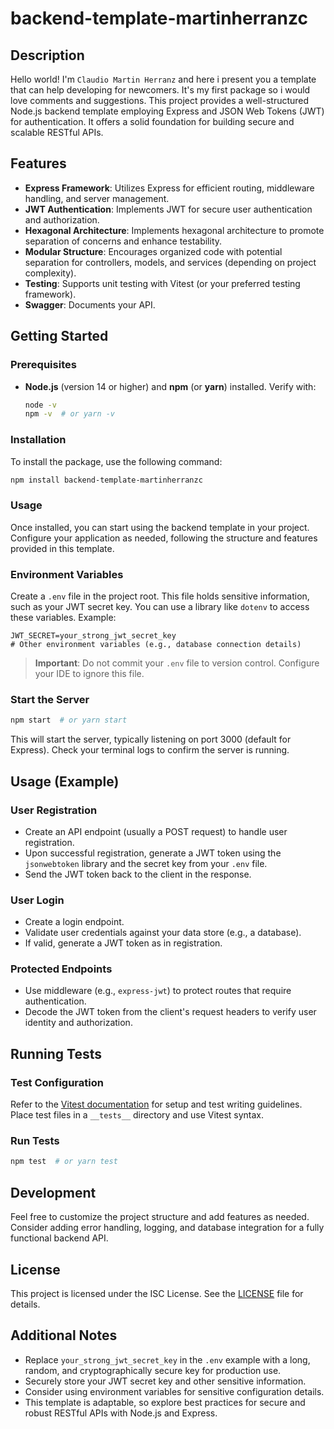 
# backend-template-martinherranzc

## Description

Hello world! I'm ``Claudio Martin Herranz`` and here i present you a template that can help developing for newcomers. It's my first package so i would love comments and suggestions.
This project provides a well-structured Node.js backend template employing Express and JSON Web Tokens (JWT) for authentication. It offers a solid foundation for building secure and scalable RESTful APIs.

## Features

- **Express Framework**: Utilizes Express for efficient routing, middleware handling, and server management.
- **JWT Authentication**: Implements JWT for secure user authentication and authorization.
- **Hexagonal Architecture**: Implements hexagonal architecture to promote separation of concerns and enhance testability.
- **Modular Structure**: Encourages organized code with potential separation for controllers, models, and services (depending on project complexity).
- **Testing**: Supports unit testing with Vitest (or your preferred testing framework).
- **Swagger**: Documents your API.

## Getting Started

### Prerequisites

- **Node.js** (version 14 or higher) and **npm** (or **yarn**) installed. Verify with:

  ```bash
  node -v
  npm -v  # or yarn -v
  ```

### Installation

To install the package, use the following command:

```bash
npm install backend-template-martinherranzc
```

### Usage

Once installed, you can start using the backend template in your project. Configure your application as needed, following the structure and features provided in this template.

### Environment Variables

Create a `.env` file in the project root. This file holds sensitive information, such as your JWT secret key. You can use a library like `dotenv` to access these variables. Example:

```plaintext
JWT_SECRET=your_strong_jwt_secret_key
# Other environment variables (e.g., database connection details)
```

> **Important**: Do not commit your `.env` file to version control. Configure your IDE to ignore this file.

### Start the Server

```bash
npm start  # or yarn start
```

This will start the server, typically listening on port 3000 (default for Express). Check your terminal logs to confirm the server is running.

## Usage (Example)

### User Registration

- Create an API endpoint (usually a POST request) to handle user registration.
- Upon successful registration, generate a JWT token using the `jsonwebtoken` library and the secret key from your `.env` file.
- Send the JWT token back to the client in the response.

### User Login

- Create a login endpoint.
- Validate user credentials against your data store (e.g., a database).
- If valid, generate a JWT token as in registration.

### Protected Endpoints

- Use middleware (e.g., `express-jwt`) to protect routes that require authentication.
- Decode the JWT token from the client's request headers to verify user identity and authorization.

## Running Tests

### Test Configuration

Refer to the [Vitest documentation](https://vitest.dev/) for setup and test writing guidelines. Place test files in a `__tests__` directory and use Vitest syntax.

### Run Tests

```bash
npm test  # or yarn test
```

## Development

Feel free to customize the project structure and add features as needed. Consider adding error handling, logging, and database integration for a fully functional backend API.

## License

This project is licensed under the ISC License. See the [LICENSE](LICENSE) file for details.

## Additional Notes

- Replace `your_strong_jwt_secret_key` in the `.env` example with a long, random, and cryptographically secure key for production use.
- Securely store your JWT secret key and other sensitive information.
- Consider using environment variables for sensitive configuration details.
- This template is adaptable, so explore best practices for secure and robust RESTful APIs with Node.js and Express.
